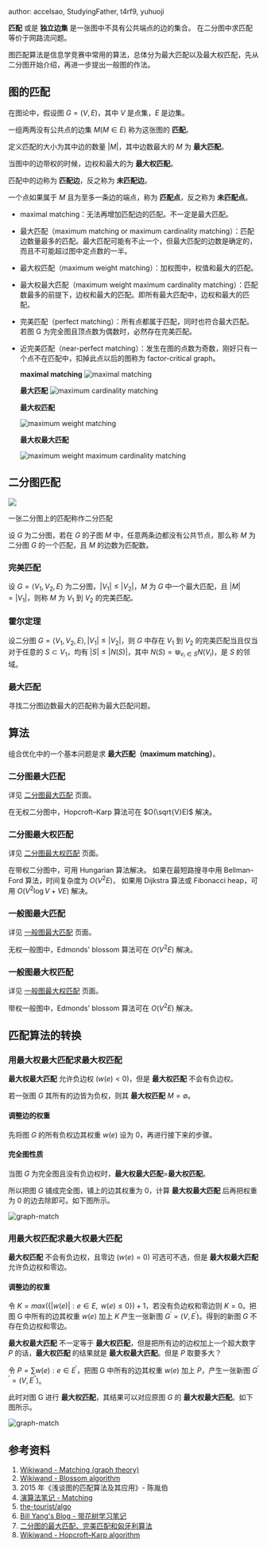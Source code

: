 author: accelsao, StudyingFather, t4rf9, yuhuoji

**匹配** 或是 **独立边集** 是一张图中不具有公共端点的边的集合。
在二分图中求匹配等价于网路流问题。

图匹配算法是信息学竞赛中常用的算法，总体分为最大匹配以及最大权匹配，先从二分图开始介绍，再进一步提出一般图的作法。

## 图的匹配

在图论中，假设图 $G=(V,E)$，其中 $V$ 是点集，$E$ 是边集。

一组两两没有公共点的边集 $M(M\in E)$ 称为这张图的 **匹配**。

定义匹配的大小为其中边的数量 $|M|$，其中边数最大的 $M$ 为 **最大匹配**。

当图中的边带权的时候，边权和最大的为 **最大权匹配**。

匹配中的边称为 **匹配边**，反之称为 **未匹配边**。

一个点如果属于 $M$ 且为至多一条边的端点，称为 **匹配点**，反之称为 **未匹配点**。

-   maximal matching：无法再增加匹配边的匹配。不一定是最大匹配。
-   最大匹配（maximum matching or maximum cardinality matching）：匹配边数量最多的匹配。最大匹配可能有不止一个，但最大匹配的边数是确定的，而且不可能超过图中定点数的一半。
-   最大权匹配（maximum weight matching）：加权图中，权值和最大的匹配。
-   最大权最大匹配（maximum weight maximum cardinality matching）：匹配数最多的前提下，边权和最大的匹配。即所有最大匹配中，边权和最大的匹配。
-   完美匹配（perfect matching）：所有点都属于匹配，同时也符合最大匹配。若图 G 为完全图且顶点数为偶数时，必然存在完美匹配。
-   近完美匹配（near-perfect matching）：发生在图的点数为奇数，刚好只有一个点不在匹配中，扣掉此点以后的图称为 factor-critical graph。

    **maximal matching** ![maximal matching](./images/graph-match-1.png)

    **最大匹配** ![maximum cardinality matching](./images/graph-match-2.png)

    **最大权匹配**

    ![maximum weight matching](images/graph-match-3.png)

    **最大权最大匹配**

    ![maximum weight maximum cardinality matching](images/graph-match-4.png)

## 二分图匹配

![](../images/bi-graph.svg)

一张二分图上的匹配称作二分匹配

设 $G$ 为二分图，若在 $G$ 的子图 $M$ 中，任意两条边都没有公共节点，那么称 $M$ 为二分图 $G$ 的一个匹配，且 $M$ 的边数为匹配数。

### 完美匹配

设 $G=\langle V_1, V_2, E \rangle$ 为二分图，$|V_1| \leq |V_2|$，$M$ 为 $G$ 中一个最大匹配，且 $|M|=|V_1|$，则称 $M$ 为 $V_1$ 到 $V_2$ 的完美匹配。

### 霍尔定理

设二分图 $G=\langle V_1, V_2, E \rangle, |V_1| \leq |V_2|$，则 $G$ 中存在 $V_1$ 到 $V_2$ 的完美匹配当且仅当对于任意的 $S \subset V_1$，均有 $|S|\leq|N(S)|$，其中 $N(S)=\Cup_{v_i \in S}{N(V_i)}$，是 $S$ 的邻域。

### 最大匹配

寻找二分图边数最大的匹配称为最大匹配问题。

## 算法

组合优化中的一个基本问题是求 **最大匹配（maximum matching）**。

### 二分图最大匹配

详见 [二分图最大匹配](./bigraph-match.md) 页面。

在无权二分图中，Hopcroft–Karp 算法可在 $O(\sqrt{V}E)$ 解决。

### 二分图最大权匹配

详见 [二分图最大权匹配](./bigraph-weight-match.md) 页面。

在带权二分图中，可用 Hungarian 算法解决。
如果在最短路搜寻中用 Bellman–Ford 算法，时间复杂度为 $O(V^2E)$，
如果用  Dijkstra 算法或 Fibonacci heap，可用 $O(V^{2}\log {V}+VE)$ 解决。

### 一般图最大匹配

详见 [一般图最大匹配](./general-match.md) 页面。

无权一般图中，Edmonds' blossom 算法可在 $O(V^2E)$ 解决。

### 一般图最大权匹配

详见 [一般图最大权匹配](./general-weight-match.md) 页面。

带权一般图中，Edmonds' blossom 算法可在 $O(V^2E)$ 解决。

## 匹配算法的转换

### 用最大权最大匹配求最大权匹配

**最大权最大匹配** 允许负边权 $(w(e)<0)$，但是 **最大权匹配** 不会有负边权。

若一张图 $G$ 其所有的边皆为负权，则其 **最大权匹配**  $M=\emptyset$。

#### 调整边的权重

先将图 $G$ 的所有负权边其权重 $w(e)$ 设为 $0$，再进行接下来的步骤。

#### 完全图性质

当图 $G$ 为完全图且没有负边权时，**最大权最大匹配**=**最大权匹配**。

所以把图 $G$ 铺成完全图，铺上的边其权重为 $0$，计算 **最大权最大匹配** 后再把权重为 0 的边去除即可。如下图所示。

![graph-match](images/graph-match-5.png)

### 用最大权匹配求最大权最大匹配

**最大权匹配** 不会有负边权，且零边 $(w(e)=0)$ 可选可不选，但是 **最大权最大匹配** 允许负边权和零边。

#### 调整边的权重

令 $K=max(\{|w(e)|:e\in E,\mathrm{~}w(e)\leq0\})+1$，若没有负边权和零边则 $K=0$。把图 G 中所有的边其权重 $w(e)$ 加上 $K$ 产生一张新图 $G^{\prime}=(V,E^{\prime})$。得到的新图 $G$ 不存在负边权和零边。

**最大权最大匹配** 不一定等于 **最大权匹配**，但是把所有边的边权加上一个超大数字 $P$ 的话，**最大权匹配** 的结果就是 **最大权最大匹配**。但是 $P$ 取要多大？

令 $P=\sum w(e):e\in E^{\prime}$，把图 G 中所有的边其权重 $w(e)$ 加上 $P$，产生一张新图 $G^{\prime\prime}=(V,E^{\prime\prime})$。

此时对图 G 进行 **最大权匹配**，其结果可以对应原图 $G$ 的 **最大权最大匹配**。如下图所示。

![graph-match](images/graph-match-6.png)

## 参考资料

1.  [Wikiwand - Matching (graph theory)](https://www.wikiwand.com/en/Matching_%28graph_theory%29)
2.  [Wikiwand - Blossom algorithm](https://www.wikiwand.com/en/Blossom_algorithm)
3.  2015 年《浅谈图的匹配算法及其应用》- 陈胤伯
4.  [演算法笔记 - Matching](http://web.ntnu.edu.tw/~algo/Matching.html)
5.  [the-tourist/algo](https://github.com/the-tourist/algo)
6.  [Bill Yang's Blog - 带花树学习笔记](https://blog.bill.moe/blossom-algorithm-notes/)
7.  [二分图的最大匹配、完美匹配和匈牙利算法](https://www.renfei.org/blog/bipartite-matching.html)
8.  [Wikiwand - Hopcroft–Karp algorithm](https://www.wikiwand.com/en/Hopcroft%E2%80%93Karp_algorithm)
